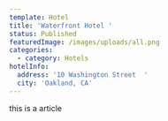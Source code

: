```yaml
---
template: Hotel
title: 'Waterfront Hotel '
status: Published
featuredImage: /images/uploads/all.png
categories:
  - category: Hotels
hotelInfo:
  address: '10 Washington Street  '
  city: 'Oakland, CA'
---
```


this is a article
